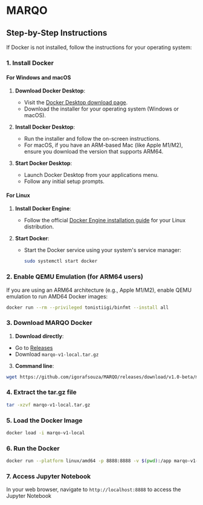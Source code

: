 # MARQO

## Step-by-Step Instructions

If Docker is not installed, follow the instructions for your operating system:

### 1. Install Docker

#### For Windows and macOS

1. **Download Docker Desktop**:
   - Visit the [Docker Desktop download page](https://www.docker.com/products/docker-desktop).
   - Download the installer for your operating system (Windows or macOS).

2. **Install Docker Desktop**:
   - Run the installer and follow the on-screen instructions.
   - For macOS, if you have an ARM-based Mac (like Apple M1/M2), ensure you download the version that supports ARM64.

3. **Start Docker Desktop**:
   - Launch Docker Desktop from your applications menu.
   - Follow any initial setup prompts.

#### For Linux

1. **Install Docker Engine**:
   - Follow the official [Docker Engine installation guide](https://docs.docker.com/engine/install/) for your Linux distribution.

2. **Start Docker**:
   - Start the Docker service using your system's service manager:

     ```sh
     sudo systemctl start docker
     ```

### 2. Enable QEMU Emulation (for ARM64 users)

If you are using an ARM64 architecture (e.g., Apple M1/M2), enable QEMU emulation to run AMD64 Docker images:

```sh
docker run --rm --privileged tonistiigi/binfmt --install all
```

### 3. Download MARQO Docker

1. **Download directly**:
  - Go to [Releases](https://github.com/igorafsouza/MARQO/releases)
  - Download `marqo-v1-local.tar.gz`

3. **Command line**:
  ```sh
  wget https://github.com/igorafsouza/MARQO/releases/download/v1.0-beta/marqo-v1-local.tar.gz
  ```

### 4. Extract the tar.gz file
  ```sh
  tar -xzvf marqo-v1-local.tar.gz
  ```

### 5. Load the Docker Image
  ```sh
  docker load -i marqo-v1-local
  ```

### 6. Run the Docker
  ```sh
  docker run --platform linux/amd64 -p 8888:8888 -v $(pwd):/app marqo-v1-local
  ```

### 7. Access Jupyter Notebook
  In your web browser, navigate to `http://localhost:8888` to access the Jupyter Notebook 
